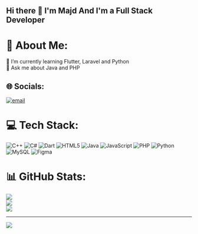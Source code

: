 ## Hi there 👋 I'm Majd And I'm a Full Stack Developer

# 💫 About Me:
🌱 I’m currently learning Flutter, Laravel and Python<br>💬 Ask me about Java and PHP


## 🌐 Socials:
[![email](https://img.shields.io/badge/Email-D14836?logo=gmail&logoColor=white)](mailto:majdalbsat@gmail.com) 

# 💻 Tech Stack:
![C++](https://img.shields.io/badge/c++-%2300599C.svg?style=for-the-badge&logo=c%2B%2B&logoColor=white) ![C#](https://img.shields.io/badge/c%23-%23239120.svg?style=for-the-badge&logo=csharp&logoColor=white) ![Dart](https://img.shields.io/badge/dart-%230175C2.svg?style=for-the-badge&logo=dart&logoColor=white) ![HTML5](https://img.shields.io/badge/html5-%23E34F26.svg?style=for-the-badge&logo=html5&logoColor=white) ![Java](https://img.shields.io/badge/java-%23ED8B00.svg?style=for-the-badge&logo=openjdk&logoColor=white) ![JavaScript](https://img.shields.io/badge/javascript-%23323330.svg?style=for-the-badge&logo=javascript&logoColor=%23F7DF1E) ![PHP](https://img.shields.io/badge/php-%23777BB4.svg?style=for-the-badge&logo=php&logoColor=white) ![Python](https://img.shields.io/badge/python-3670A0?style=for-the-badge&logo=python&logoColor=ffdd54) ![MySQL](https://img.shields.io/badge/mysql-4479A1.svg?style=for-the-badge&logo=mysql&logoColor=white) ![Figma](https://img.shields.io/badge/figma-%23F24E1E.svg?style=for-the-badge&logo=figma&logoColor=white)
# 📊 GitHub Stats:
![](https://github-readme-stats.vercel.app/api?username=MajdBsat&theme=dark&hide_border=false&include_all_commits=false&count_private=false)<br/>
![](https://nirzak-streak-stats.vercel.app/?user=MajdBsat&theme=dark&hide_border=false)<br/>
![](https://github-readme-stats.vercel.app/api/top-langs/?username=MajdBsat&theme=dark&hide_border=false&include_all_commits=false&count_private=false&layout=compact)

---
[![](https://visitcount.itsvg.in/api?id=MajdBsat&icon=0&color=0)](https://visitcount.itsvg.in)

<!-- Proudly created with GPRM ( https://gprm.itsvg.in ) -->
